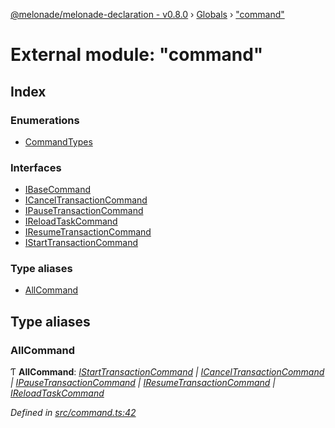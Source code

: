 [@melonade/melonade-declaration - v0.8.0](../README.md) › [Globals](../globals.md) › ["command"](_command_.md)

# External module: "command"

## Index

### Enumerations

* [CommandTypes](../enums/_command_.commandtypes.md)

### Interfaces

* [IBaseCommand](../interfaces/_command_.ibasecommand.md)
* [ICancelTransactionCommand](../interfaces/_command_.icanceltransactioncommand.md)
* [IPauseTransactionCommand](../interfaces/_command_.ipausetransactioncommand.md)
* [IReloadTaskCommand](../interfaces/_command_.ireloadtaskcommand.md)
* [IResumeTransactionCommand](../interfaces/_command_.iresumetransactioncommand.md)
* [IStartTransactionCommand](../interfaces/_command_.istarttransactioncommand.md)

### Type aliases

* [AllCommand](_command_.md#allcommand)

## Type aliases

###  AllCommand

Ƭ **AllCommand**: *[IStartTransactionCommand](../interfaces/_command_.istarttransactioncommand.md) | [ICancelTransactionCommand](../interfaces/_command_.icanceltransactioncommand.md) | [IPauseTransactionCommand](../interfaces/_command_.ipausetransactioncommand.md) | [IResumeTransactionCommand](../interfaces/_command_.iresumetransactioncommand.md) | [IReloadTaskCommand](../interfaces/_command_.ireloadtaskcommand.md)*

*Defined in [src/command.ts:42](https://github.com/devit-tel/melonade-declaration/blob/f3ec67f/src/command.ts#L42)*
